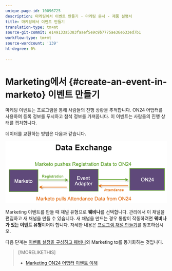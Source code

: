 ```yaml
---
unique-page-id: 10096725
description: 마케팅에서 이벤트 만들기 - 마케팅 문서 - 제품 설명서
title: 마케팅에서 이벤트 만들기
translation-type: tm+mt
source-git-commit: e149133a5383faaef5e9c9b7775ae36e633ed7b1
workflow-type: tm+mt
source-wordcount: '139'
ht-degree: 0%

---
```



# Marketing에서 {#create-an-event-in-marketo} 이벤트 만들기

마케팅 이벤트는 프로그램을 통해 사람들의 진행 상황을 추적합니다. ON24 어댑터를 사용하여 등록 정보를 푸시하고 참석 정보를 가져옵니다. 이 이벤트는 사람들의 진행 상태를 캡처합니다.

데이터를 교환하는 방법은 다음과 같습니다.

![](assets/image2015-12-16-13-33-56.png)

Marketing 이벤트를 만들 때 채널 유형으로 **웨비나**&#x200B;를 선택합니다. 관리에서 이 채널을 편집하고 새 채널을 만들 수 있습니다. 새 채널을 만드는 경우 통합이 작동하려면 **웨비나가 있는 이벤트 유형**&#x200B;이어야 합니다. 자세한 내용은 [프로그램 채널 만들기](../../../../../product-docs/administration/tags/create-a-program-channel.md)를 참조하십시오.

다음 단계는 [이벤트 설정을 구성하고 웨비나](https://docs.marketo.com/x/IRCa)와 Marketing to를 동기화하는 것입니다.

>[!MORELIKETHIS]
>
>* [Marketing ON24 어댑터 이벤트 이해](understanding-marketo-on24-adapter-events.md)

>



